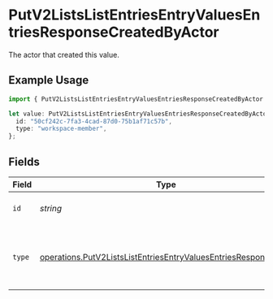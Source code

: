 # PutV2ListsListEntriesEntryValuesEntriesResponseCreatedByActor

The actor that created this value.

## Example Usage

```typescript
import { PutV2ListsListEntriesEntryValuesEntriesResponseCreatedByActor } from "attio-js/models/operations";

let value: PutV2ListsListEntriesEntryValuesEntriesResponseCreatedByActor = {
  id: "50cf242c-7fa3-4cad-87d0-75b1af71c57b",
  type: "workspace-member",
};
```

## Fields

| Field                                                                                                                                            | Type                                                                                                                                             | Required                                                                                                                                         | Description                                                                                                                                      |
| ------------------------------------------------------------------------------------------------------------------------------------------------ | ------------------------------------------------------------------------------------------------------------------------------------------------ | ------------------------------------------------------------------------------------------------------------------------------------------------ | ------------------------------------------------------------------------------------------------------------------------------------------------ |
| `id`                                                                                                                                             | *string*                                                                                                                                         | :heavy_minus_sign:                                                                                                                               | An ID to identify the actor.                                                                                                                     |
| `type`                                                                                                                                           | [operations.PutV2ListsListEntriesEntryValuesEntriesResponseType](../../models/operations/putv2listslistentriesentryvaluesentriesresponsetype.md) | :heavy_minus_sign:                                                                                                                               | The type of actor. [Read more information on actor types here](/docs/actors).                                                                    |